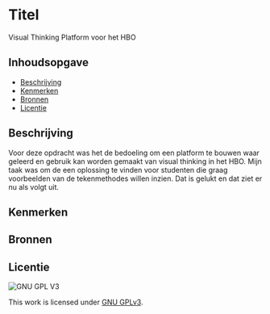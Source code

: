 # Titel
Visual Thinking Platform voor het HBO

## Inhoudsopgave

  * [Beschrijving](#beschrijving)
  * [Kenmerken](#kenmerken)
  * [Bronnen](#bronnen)
  * [Licentie](#licentie)

## Beschrijving
Voor deze opdracht was het de bedoeling om een platform te bouwen waar geleerd en gebruik kan worden gemaakt van visual thinking in het HBO. Mijn taak was om de een oplossing te vinden voor studenten die graag voorbeelden van de tekenmethodes willen inzien. Dat is gelukt en dat ziet er nu als volgt uit.


## Kenmerken
<!-- Bij Kenmerken staat welke technieken zijn gebruikt en hoe. Wat is de HTML structuur? Wat zijn de belangrijkste dingen in CSS? Wat is er met Javascript gedaan en hoe? Misschien heb je een framwork of library gebruikt? -->



## Bronnen

## Licentie

![GNU GPL V3](https://www.gnu.org/graphics/gplv3-127x51.png)

This work is licensed under [GNU GPLv3](./LICENSE).
